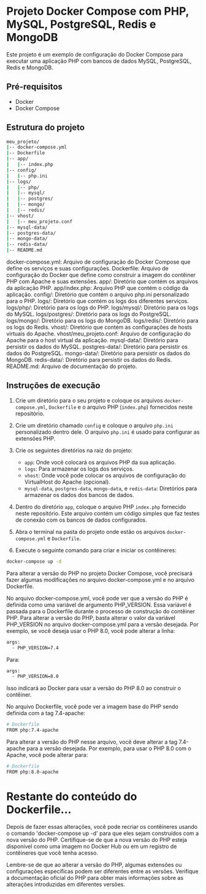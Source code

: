 # Projeto Docker Compose com PHP, MySQL, PostgreSQL, Redis e MongoDB

Este projeto é um exemplo de configuração do Docker Compose para executar uma aplicação PHP com bancos de dados MySQL, PostgreSQL, Redis e MongoDB.

## Pré-requisitos

- Docker
- Docker Compose


## Estrutura do projeto
```bash
meu_projeto/
|-- docker-compose.yml
|-- Dockerfile
|-- app/
|   |-- index.php
|-- config/
|   |-- php.ini
|-- logs/
|   |-- php/
|   |-- mysql/
|   |-- postgres/
|   |-- mongo/
|   |-- redis/
|-- vhost/
|   |-- meu_projeto.conf
|-- mysql-data/
|-- postgres-data/
|-- mongo-data/
|-- redis-data/
|-- README.md
```
docker-compose.yml: Arquivo de configuração do Docker Compose que define os serviços e suas configurações.
Dockerfile: Arquivo de configuração do Docker que define como construir a imagem do contêiner PHP com Apache e suas extensões.
app/: Diretório que contém os arquivos da aplicação PHP.
app/index.php: Arquivo PHP que contém o código da aplicação.
config/: Diretório que contém o arquivo php.ini personalizado para o PHP.
logs/: Diretório que contém os logs dos diferentes serviços.
logs/php/: Diretório para os logs do PHP.
logs/mysql/: Diretório para os logs do MySQL.
logs/postgres/: Diretório para os logs do PostgreSQL.
logs/mongo/: Diretório para os logs do MongoDB.
logs/redis/: Diretório para os logs do Redis.
vhost/: Diretório que contém as configurações de hosts virtuais do Apache.
vhost/meu_projeto.conf: Arquivo de configuração do Apache para o host virtual da aplicação.
mysql-data/: Diretório para persistir os dados do MySQL.
postgres-data/: Diretório para persistir os dados do PostgreSQL.
mongo-data/: Diretório para persistir os dados do MongoDB.
redis-data/: Diretório para persistir os dados do Redis.
README.md: Arquivo de documentação do projeto.


## Instruções de execução

1. Crie um diretório para o seu projeto e coloque os arquivos `docker-compose.yml`, `Dockerfile` e o arquivo PHP (`index.php`) fornecidos neste repositório.

2. Crie um diretório chamado `config` e coloque o arquivo `php.ini` personalizado dentro dele. O arquivo `php.ini` é usado para configurar as extensões PHP.

3. Crie os seguintes diretórios na raiz do projeto:
   - `app`: Onde você colocará os arquivos PHP da sua aplicação.
   - `logs`: Para armazenar os logs dos serviços.
   - `vhost`: Onde você pode colocar os arquivos de configuração do VirtualHost do Apache (opcional).
   - `mysql-data`, `postgres-data`, `mongo-data`, e `redis-data`: Diretórios para armazenar os dados dos bancos de dados.

4. Dentro do diretório `app`, coloque o arquivo PHP `index.php` fornecido neste repositório. Este arquivo contém um código simples que faz testes de conexão com os bancos de dados configurados.

5. Abra o terminal na pasta do projeto onde estão os arquivos `docker-compose.yml` e `Dockerfile`.

6. Execute o seguinte comando para criar e iniciar os contêineres:

```bash
docker-compose up -d
```

Para alterar a versão do PHP no projeto Docker Compose, você precisará fazer algumas modificações no arquivo docker-compose.yml e no arquivo Dockerfile.

No arquivo docker-compose.yml, você pode ver que a versão do PHP é definida como uma variável de argumento PHP_VERSION. Essa variável é passada para o Dockerfile durante o processo de construção do contêiner PHP. Para alterar a versão do PHP, basta alterar o valor da variável PHP_VERSION no arquivo docker-compose.yml para a versão desejada. Por exemplo, se você deseja usar o PHP 8.0, você pode alterar a linha:

```bash
args:
  - PHP_VERSION=7.4
```
Para:

```bash
args:
  - PHP_VERSION=8.0
```  
Isso indicará ao Docker para usar a versão do PHP 8.0 ao construir o contêiner.

No arquivo Dockerfile, você pode ver a imagem base do PHP sendo definida com a tag 7.4-apache:

```bash
# Dockerfile
FROM php:7.4-apache
```

Para alterar a versão do PHP nesse arquivo, você deve alterar a tag 7.4-apache para a versão desejada. Por exemplo, para usar o PHP 8.0 com o Apache, você pode alterar para:

```bash
# Dockerfile
FROM php:8.0-apache
```
# Restante do conteúdo do Dockerfile...
Depois de fazer essas alterações, você pode recriar os contêineres usando o comando 'docker-compose up -d' para que eles sejam construídos com a nova versão do PHP. Certifique-se de que a nova versão do PHP esteja disponível como uma imagem no Docker Hub ou em um registro de contêineres que você tenha acesso.

Lembre-se de que ao alterar a versão do PHP, algumas extensões ou configurações específicas podem ser diferentes entre as versões. Verifique a documentação oficial do PHP para obter mais informações sobre as alterações introduzidas em diferentes versões.